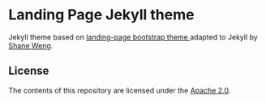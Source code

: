 # Landing Page Jekyll theme

Jekyll theme based on [landing-page bootstrap theme ](http://startbootstrap.com/templates/landing-page) adapted to Jekyll by [Shane Weng](https://github.com/swcool/landing-page-theme).

## License
The contents of this repository are licensed under the [Apache
2.0](http://www.apache.org/licenses/LICENSE-2.0.html).